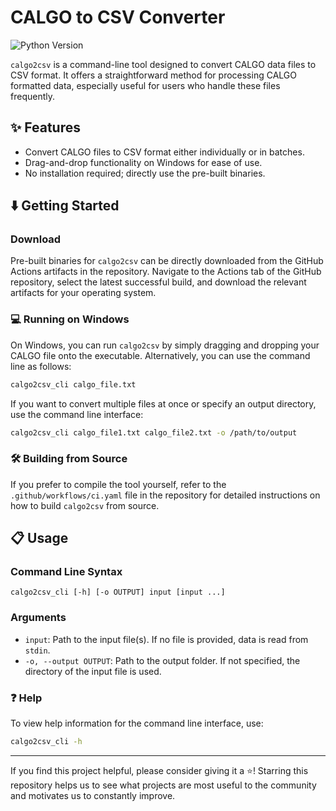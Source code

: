 # CALGO to CSV Converter

![Python Version](https://img.shields.io/badge/python-3.11-blue.svg)

`calgo2csv` is a command-line tool designed to convert CALGO data files to CSV format. It offers a straightforward method for processing CALGO formatted data, especially useful for users who handle these files frequently.

## :sparkles: Features

- Convert CALGO files to CSV format either individually or in batches.
- Drag-and-drop functionality on Windows for ease of use.
- No installation required; directly use the pre-built binaries.

## :arrow_down: Getting Started

### Download

Pre-built binaries for `calgo2csv` can be directly downloaded from the GitHub Actions artifacts in the repository. Navigate to the Actions tab of the GitHub repository, select the latest successful build, and download the relevant artifacts for your operating system.

### :computer: Running on Windows

On Windows, you can run `calgo2csv` by simply dragging and dropping your CALGO file onto the executable. Alternatively, you can use the command line as follows:

```bash
calgo2csv_cli calgo_file.txt
```

If you want to convert multiple files at once or specify an output directory, use the command line interface:

```bash
calgo2csv_cli calgo_file1.txt calgo_file2.txt -o /path/to/output
```

### :hammer_and_wrench: Building from Source

If you prefer to compile the tool yourself, refer to the `.github/workflows/ci.yaml` file in the repository for detailed instructions on how to build `calgo2csv` from source.

## :clipboard: Usage

### Command Line Syntax

```plaintext
calgo2csv_cli [-h] [-o OUTPUT] input [input ...]
```

### Arguments

- `input`: Path to the input file(s). If no file is provided, data is read from `stdin`.
- `-o, --output OUTPUT`: Path to the output folder. If not specified, the directory of the input file is used.

### :question: Help

To view help information for the command line interface, use:

```bash
calgo2csv_cli -h
```

---
If you find this project helpful, please consider giving it a ⭐️! Starring this repository helps us to see what projects are most useful to the community and motivates us to constantly improve.
